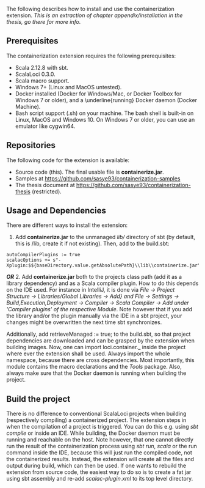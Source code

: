 The following describes how to install and use the containerization extension. _This is an extraction of chapter appendix/installation in the thesis, go there for more info._

## Prerequisites
The containerization extension requires the following prerequisites:
* Scala 2.12.8 with sbt.
* ScalaLoci 0.3.0.
* Scala macro support.
* Windows 7+ (Linux and MacOS untested).
* Docker installed (Docker for Windows/Mac, or Docker Toolbox for Windows 7 or older), and a \underline{running} Docker daemon (Docker Machine).
* Bash script support (.sh) on your machine. The bash shell is built-in on Linux, MacOS and Windows 10. On Windows 7 or older, you can use an emulator like cygwin64.

## Repositories
The following code for the extension is available:
* Source code (this). The final usable file is **containerize.jar**.
* Samples at https://github.com/sasye93/containerization-samples
* The thesis document at https://github.com/sasye93/containerization-thesis (restricted).

## Usage and Dependencies
There are different ways to install the extension:
1. Add **containerize.jar** to the unmanaged _lib/_ directory of sbt (by default, this is <projectDir>/lib, create it if not existing).
Then, add to the build.sbt:
```
autoCompilerPlugins := true
scalacOptions += s"-Xplugin:$${baseDirectory.value.getAbsolutePath}\\lib\\containerize.jar"
```
_**OR**_
 2. Add **containerize.jar** both to the projects class path (add it as a library dependency) and as a Scala compiler plugin.
 How to do this depends on the IDE used. For instance in IntelliJ, it is done via _File -> Project Structure -> Libraries/Global Libraries -> Add} and File -> Settings -> Build,Execution,Deployment -> Compiler -> Scala Compiler -> Add under 'Compiler plugins' of the respective Module_. Note however that if you add the library and/or the plugin manually via the IDE in a sbt project, your changes might be overwritten the next time sbt synchronizes.

Additionally, add retrieveManaged := true; to the build.sbt, so that project dependencies are downloaded and can be grasped by the extension when building images.
Now, one can import loci.container._ inside the project where ever the extension shall be used. Always import the whole namespace, because there are cross dependencies. Most importantly, this module contains the macro declarations and the _Tools_ package. Also, always make sure that the Docker daemon is running when building the project.

## Build the project
There is no difference to conventional ScalaLoci projects when building (respectively compiling) a containerized project. The extension steps in when the compilation of a project is triggered. You can do this e.g. using _sbt compile_ or inside an IDE. While building, the Docker daemon must be running and reachable on the host. Note however, that one cannot directly run the result of the containerization process using _sbt run_, _scala_ or the run command inside the IDE, because this will just run the compiled code, not the containerized results. Instead, the extension will create all the files and output during build, which can then be used.
If one wants to rebuild the extension from source code, the easiest way to do so is to create a fat jar using sbt assembly and re-add _scalac-plugin.xml_ to its top level directory.

